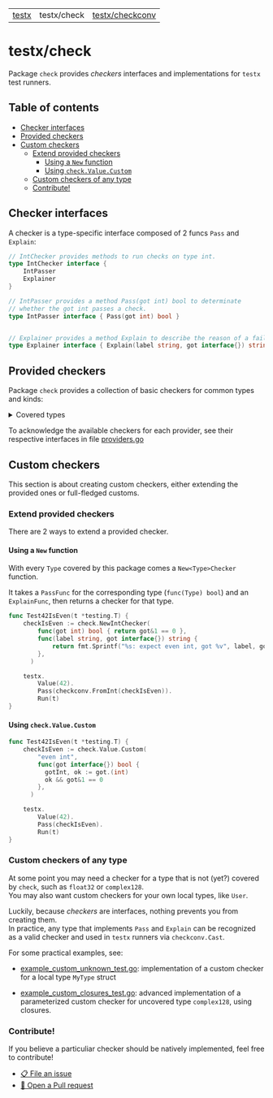 <table align="center">
	<tr>
		<td><a href="../README.md">testx</a></td>
		<td>testx/check</td>
		<td><a href="../checkconv/README.md">testx/checkconv</a></td>
	</tr>
</table>

# testx/check

Package `check` provides _checkers_ interfaces and implementations
for `testx` test runners.

## Table of contents

- [Checker interfaces](#checker-interfaces)
- [Provided checkers](#provided-checkers)
- [Custom checkers](#custom-checkers)
  - [Extend provided checkers](#extend-provided-checkers)
    - [Using a `New` function](#using-a-new-function)
    - [Using `check.Value.Custom`](#using-checkvaluecustom)
  - [Custom checkers of any type](#custom-checkers-of-any-type)
  - [Contribute!](#contribute)

## Checker interfaces

A checker is a type-specific interface composed of 2 funcs `Pass` and `Explain`:

```go
// IntChecker provides methods to run checks on type int.
type IntChecker interface {
    IntPasser
    Explainer
}

// IntPasser provides a method Pass(got int) bool to determinate
// whether the got int passes a check.
type IntPasser interface { Pass(got int) bool }


// Explainer provides a method Explain to describe the reason of a failed check.
type Explainer interface { Explain(label string, got interface{}) string }
```

## Provided checkers

Package `check` provides a collection of basic checkers for common types and kinds:

<details>
  <summary>Covered types</summary>
  <table>
    <thead>
      <tr>
        <th>Go type</th>
        <th>Checker provider</th>
      </tr>
    </thead>
    <tbody>
      <tr>
        <td><code>bool</code></td>
        <td><code>check.Bool</code></td>
      </tr>
      <tr>
        <td><code>int</code></td>
        <td><code>check.Int</code></td>
      </tr>
      <tr>
        <td><code>float64</code></td>
        <td><code>check.Float64</code></td>
      </tr>
      <tr>
        <td><code>string</code></td>
        <td><code>check.String</code></td>
      </tr>
      <tr>
        <td><code>[]byte</code></td>
        <td><code>check.Bytes</code></td>
      </tr>
      <tr>
        <td><code>time.Duration</code></td>
        <td><code>check.Duration</code></td>
      </tr>
      <tr>
        <td><code>context.Context</code></td>
        <td><code>check.Context</code></td>
      </tr>
      <tr>
        <td><code>http.Header</code></td>
        <td><code>check.HTTPHeader</code></td>
      </tr>
      <tr>
        <td><code>*http.Request</code></td>
        <td><code>check.HTTPRequest</code></td>
      </tr>
      <tr>
        <td><code>*http.Response</code></td>
        <td><code>check.HTTPResponse</code></td>
      </tr>
      <tr>
        <td><code>interface{}</code></td>
        <td><code>check.Value</code></td>
      </tr>
    </tbody>
    <thead>
      <tr>
        <th>Go kind</th>
        <th>Checker provider</th>
      </tr>
    </thead>
    <tbody>
      <tr>
        <td><code>slice</code></td>
        <td><code>check.Slice</code></td>
      </tr>
      <tr>
        <td><code>map</code></td>
        <td><code>check.Map</code></td>
      </tr>
      <tr>
        <td><code>struct</code></td>
        <td><code>check.Bool</code></td>
      </tr>
    </tbody>
  </table>
</details>

To acknowledge the available checkers for each provider, see their respective interfaces in file [providers.go](./providers.go)

## Custom checkers

This section is about creating custom checkers, either extending the provided ones or full-fledged customs.

### Extend provided checkers

There are 2 ways to extend a provided checker.

#### Using a `New` function

With every `Type` covered by this package comes a `New<Type>Checker` function.

It takes a `PassFunc` for the corresponding type (`func(Type) bool`)
and an `ExplainFunc`, then returns a checker for that type.

```go
func Test42IsEven(t *testing.T) {
    checkIsEven := check.NewIntChecker(
        func(got int) bool { return got&1 == 0 },
        func(label string, got interface{}) string {
            return fmt.Sprintf("%s: expect even int, got %v", label, got)
        },
      )

    testx.
        Value(42).
        Pass(checkconv.FromInt(checkIsEven)).
        Run(t)
}
```

#### Using `check.Value.Custom`

```go
func Test42IsEven(t *testing.T) {
    checkIsEven := check.Value.Custom(
        "even int",
        func(got interface{}) bool {
          gotInt, ok := got.(int)
          ok && got&1 == 0
        },
      )

    testx.
        Value(42).
        Pass(checkIsEven).
        Run(t)
}
```

### Custom checkers of any type

At some point you may need a checker for a type that is not (yet?) covered
by `check`, such as `float32` or `complex128`.  
You may also want custom checkers for your own local types, like `User`.  

Luckily, because _checkers_ are interfaces, nothing prevents you
from creating them.  
In practice, any type that implements `Pass` and `Explain` can be recognized
as a valid checker and used in `testx` runners via `checkconv.Cast`.

For some practical examples, see:

- [example_custom_unknown_test.go](./example_custom_unknown_test.go):
  implementation of a custom checker for a local type `MyType` struct

- [example_custom_closures_test.go](./example_custom_closures_test.go):
  advanced implementation of a parameterized custom checker
  for uncovered type `complex128`, using closures.

### Contribute!

If you believe a particuliar checker should be natively implemented,
feel free to contribute!

- [📋 File an issue](https://github.com/drykit-go/testx/issues/new)
- [🔀 Open a Pull request](https://github.com/drykit-go/testx/pulls)
